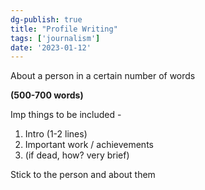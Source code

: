 ```yaml
---
dg-publish: true
title: "Profile Writing"
tags: ['journalism']
date: '2023-01-12'
---
```


About a person in a certain number of words

**(500-700 words)**


Imp things to be included - 
1. Intro (1-2 lines)
2. Important work / achievements
3. (if dead, how? very brief)

Stick to the person and about them

